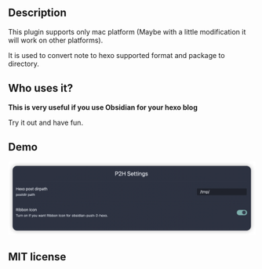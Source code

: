 ## Description

This plugin supports only mac platform (Maybe with a little modification it will work on other platforms).

It is used to convert note to hexo supported format and package to directory.

## Who uses it?

**This is very useful if you use Obsidian for your hexo blog**

Try it out and have fun.

## Demo

![Demo](img/demo.png)

## MIT license
